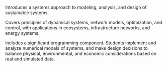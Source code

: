 Introduces a systems approach to modeling, analysis, and design of sustainable systems. 

Covers principles of dynamical systems, network models, optimization, and control, with applications in ecosystems, infrastructure networks, and energy systems. 

Includes a significant programming component. Students implement and analyze numerical models of systems, and make design decisions to balance physical, environmental, and economic considerations based on real and simulated data.